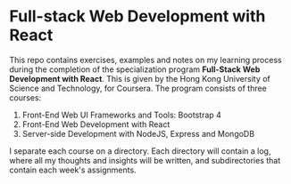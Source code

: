 # Full-stack Web Development with React

This repo contains exercises, examples and notes on my learning process during the completion of the specialization program **Full-Stack Web Development with React**. This is given by the Hong Kong University of Science and Technology, for Coursera. The program consists of three courses:

1. Front-End Web UI Frameworks and Tools: Bootstrap 4
1. Front-End Web Development with React
1. Server-side Development with NodeJS, Express and MongoDB

I separate each course on a directory. Each directory will contain a log, where all my thoughts and insights will be written, and subdirectories that contain each week's assignments.